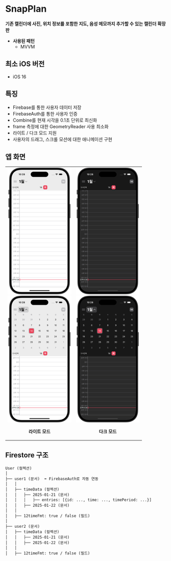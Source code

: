# SnapPlan

**기존 캘린더에 사진, 위치 정보를 포함한 지도, 음성 메모까지 추가할 수 있는 캘린더 확장판**

- **사용된 패턴**
    - MVVM

## 최소 iOS 버전
- iOS 16

## 특징
- Firebase를 통한 사용자 데이터 저장
- FirebaseAuth를 통한 사용자 인증
- Combine를 현재 시각을 0.1초 단위로 최신화
- frame 측정에 대한 GeometryReader 사용 최소화
- 라이트 / 다크 모드 지원
- 사용자의 드래그, 스크롤 모션에 대한 애니메이션 구현

## 앱 화면
<table>
  <tr>
    <td align="center" width="200px">
      <img src="./Preview/main_light.png" width="200px">
      <img src="./Preview/main_light_expand.png" width="200px">
      <p><strong>라이트 모드</strong></p>
    </td>
    <td align="center" width="200px">
      <img src="./Preview/main_dark.png" width="200px">
      <img src="./Preview/main_dark_expand.png" width="200px">
      <p><strong>다크 모드</strong></p>
    </td>
  </tr>
</table>


## Firestore 구조
```
User (컬렉션)
│  
├── user1 (문서)  ⬅️ FirebaseAuth로 자동 연동
│   │  
│   ├── timeData (컬렉션)
│   │   ├── 2025-01-21 (문서)
│   │   │   ├── entries: [{id: ..., time: ..., timePeriod: ...}]
│   │   ├── 2025-01-22 (문서)
│   │  
│   ├── 12timeFmt: true / false (필드)
│  
├── user2 (문서)
│   ├── timeData (컬렉션)
│   │   ├── 2025-01-21 (문서)
│   │   ├── 2025-01-22 (문서)
│   │  
│   ├── 12timeFmt: true / false (필드)
```
